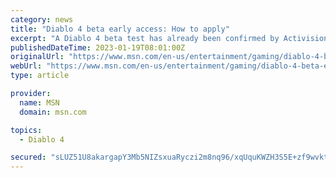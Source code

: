 ```yaml
---
category: news
title: "Diablo 4 beta early access: How to apply"
excerpt: "A Diablo 4 beta test has already been confirmed by Activision-Blizzard, which has demon hunters worldwide on edge. As with most modern multiplayer games, Blizzard will rely on the community to ..."
publishedDateTime: 2023-01-19T08:01:00Z
originalUrl: "https://www.msn.com/en-us/entertainment/gaming/diablo-4-beta-early-access-how-to-apply/ar-AA16wwEm"
webUrl: "https://www.msn.com/en-us/entertainment/gaming/diablo-4-beta-early-access-how-to-apply/ar-AA16wwEm"
type: article

provider:
  name: MSN
  domain: msn.com

topics:
  - Diablo 4

secured: "sLUZ51U8akargapY3Mb5NIZsxuaRyczi2m8nq96/xqUquKWZH3S5E+zf9wvktXaiSe+/t1djdTHjbxXVLbEY5tTcbdzfAJ41avqxN9h20JsDIcipDccf20jhBt10onUEwbwwFt/qBEP5xeaPJdatYlRG0Mp8vNVkjpliT+zlpuQ+Vs0FSyyvUfsdthjQiR3edH5sBTwF13njkYtmtAF8xMZ2P9dXnVfOK6e4hMD1V0+pdMe/3j+kyjKMLVauXVpkyBddcaNRxxuZdHSTc+BLMDctVSH5M3pjLE5CuHO8m4gHVZWa5+2D8VBs71//IXRrRtkrY5l4df59OKaQr7RJ7r0f//wCGiflarr3rjc3GcU=;hBsbFPFaSBuzlrUYoAOcIw=="
---
```


